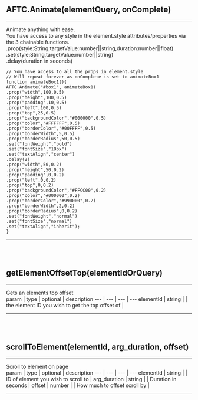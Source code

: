 ## <b>AFTC.Animate(elementQuery, onComplete)</b>
 --- 
  
Animate anything with ease.  
You have access to any style in the element.style attributes/properties via the 3 chainable functions.  
.prop(style:String,targetValue:number||string,duration:number||float)  
.set(style:String,targetValue:number||string)  
.delay(duration in seconds)  
````  
// You have access to all the props in element.style  
// Will repeat forever as onComplete is set to animateBox1  
function animateBox1(){  
AFTC.Animate("#box1", animateBox1)  
.prop("width",100,0.5)  
.prop("height",100,0.5)  
.prop("padding",10,0.5)  
.prop("left",100,0.5)  
.prop("top",25,0.5)  
.prop("backgroundColor","#000000",0.5)  
.prop("color","#FFFFFF",0.5)  
.prop("borderColor","#00FFFF",0.5)  
.prop("borderWidth",5,0.5)  
.prop("borderRadius",50,0.5)  
.set("fontWeight","bold")  
.set("fontSize","18px")  
.set("textAlign","center")  
.delay(2)  
.prop("width",50,0.2)  
.prop("height",50,0.2)  
.prop("padding",0,0.2)  
.prop("left",0,0.2)  
.prop("top",0,0.2)  
.prop("backgroundColor","#FFCC00",0.2)  
.prop("color","#000000",0.2)  
.prop("borderColor","#990000",0.2)  
.prop("borderWidth",2,0.2)  
.prop("borderRadius",0,0.2)  
.set("fontWeight","normal")  
.set("fontSize","normal")  
.set("textAlign","inherit");  
}  
````  

 --- 
 <br><br>

## <b>getElementOffsetTop(elementIdOrQuery)</b>
 --- 
  
Gets an elements top offset  
param | type | optional | description
--- | --- | --- | ---
elementId | string |  | the element ID you wish to get the top offset of | 

 --- 
 <br><br>

## <b>scrollToElement(elementId, arg_duration, offset)</b>
 --- 
  
Scroll to element on page  
param | type | optional | description
--- | --- | --- | ---
elementId | string |  | ID of element you wish to scroll to | 
arg_duration | string |  | Duration in seconds | 
offset | number |  | How much to offset scroll by | 

 --- 
 <br><br>

